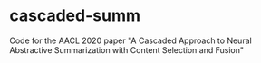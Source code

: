 # cascaded-summ
Code for the AACL 2020 paper "A Cascaded Approach to Neural Abstractive Summarization with Content Selection and Fusion"
